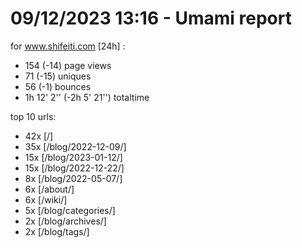 # 09/12/2023 13:16 - Umami report
for www.shifeiti.com [24h] :

 - 154 (-14) page views
 - 71 (-15) uniques
 - 56 (-1) bounces
 - 1h 12' 2'' (-2h 5' 21'') totaltime


top 10 urls:
 - 42x [/]
 - 35x [/blog/2022-12-09/]
 - 15x [/blog/2023-01-12/]
 - 15x [/blog/2022-12-22/]
 - 8x [/blog/2022-05-07/]
 - 6x [/about/]
 - 6x [/wiki/]
 - 5x [/blog/categories/]
 - 2x [/blog/archives/]
 - 2x [/blog/tags/]


